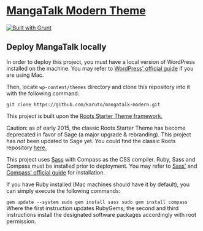 # [MangaTalk Modern Theme](http://mangatalk.net/)

[![Built with Grunt](https://cdn.gruntjs.com/builtwith.png)](http://gruntjs.com/)



## Deploy MangaTalk locally

In order to deploy this project, you must have a local version of WordPress installed on the machine. You may refer to [WordPress' official guide](https://codex.wordpress.org/Installing_WordPress_Locally_on_Your_Mac_With_MAMP) if you are using Mac.

Then, locate `wp-content/themes` directory and clone this repository into it with the following command:

`git clone https://github.com/karuto/mangatalk-modern.git`

This project is built upon the [Roots Starter Theme framework.](https://roots.io) 

Caution: as of early 2015, the classic Roots Starter Theme has become deprecated in favor of Sage (a major upgrade & rebranding). This project has *not* been updated to Sage yet. You could find the classic Roots repository [here.](https://github.com/roots/roots-sass/tree/ef0854d7602f76edd809b7dac448c2ba48fe9357)

This project uses [Sass](http://sass-lang.com) with Compass as the CSS compiler. Ruby, Sass and Compass must be installed prior to deployment. You may refer to [Sass'](http://sass-lang.com/install) and [Compass' official guide](http://compass-style.org/install/) for installation.

If you have Ruby installed (Mac machines should have it by default), you can simply execute the following commands:

`gem update --system
sudo gem install sass
sudo gem install compass
`
Where the first instruction updates RubyGems; the second and third instructions install the designated software packages accordingly with root permission.